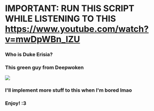 # IMPORTANT: RUN THIS SCRIPT WHILE LISTENING TO THIS https://www.youtube.com/watch?v=mwDpWBn_lZU

### Who is Duke Erisia?
### This green guy from Deepwoken


<img src="https://github.com/FoxTheRigger/deepwoken-duke-erisia-fight/assets/103516887/e5b830b3-06a1-4ae3-8250-162bad2ccba6)" />

### I'll implement more stuff to this when I'm bored lmao
### Enjoy! :3 

